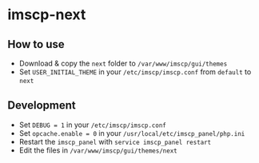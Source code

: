 # imscp-next

## How to use

* Download & copy the `next` folder to `/var/www/imscp/gui/themes`
* Set `USER_INITIAL_THEME` in your `/etc/imscp/imscp.conf` from `default` to `next`

## Development

* Set `DEBUG = 1` in your `/etc/imscp/imscp.conf`
* Set `opcache.enable = 0` in your `/usr/local/etc/imscp_panel/php.ini`
* Restart the `imscp_panel` with `service imscp_panel restart`
* Edit the files in `/var/www/imscp/gui/themes/next`
